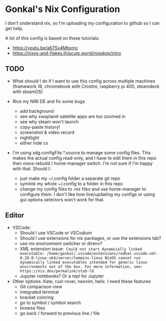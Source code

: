 # Gonkal's Nix Configuration

I don't understand nix, so I'm uploading my configuration to github so I can get help.

A lot of this config is based on these tutorials:
  - https://youtu.be/a67Sv4Mbxmc
  - https://nixos-and-flakes.thiscute.world/nixpkgs/intro

## TODO

- What should I do if I want to use this config across multiple machines (framework 16, chromebook with Crostini, raspberry pi 400, steamdeck with steamOS)

- Rice my NIRI DE and fix some bugs
  - add background
  - see why xwayland-satellite apps are too zoomed in
  - see why steam won't launch
  - copy-paste history!
  - screenshot & video record
  - nightlight
  - either hide cs

- I'm using xdg.configFile.*.source to manage some config files. This makes the actual config read-only, and I have to edit them in this repo then nixos-rebuild / home-manager switch. I'm not sure if I'm happy with that. Should I:
  - just make my ~/.config folder a separate git repo
  - symlink my whole ~/.config to a folder in this repo
  - change my config files to .nix files and use home-manager to configure them. I don't like how live/updating my configs or using gui options selectors won't work for that.

## Editor

- VSCode:
  - Should I use VSCode or VSCodium
  - Should I use extensions for nix packages, or use the extensions tab?
  - use nix environment switcher or direnv?
  - XML extension issue:```
    Could not start dynamically linked executable: /home/gonkal/.vscode/extensions/redhat.vscode-xml-0.29.0-linux-x64/server/lemminx-linux
      NixOS cannot run dynamically linked executables intended for generic
      linux environments out of the box. For more information, see:
      https://nix.dev/permalink/stub-ld```
  - Jupyter notebooks? Or a repl for Jupyter
- Other options: Kate, rust-rover, neovim, helix. I need these features
  - Git comparison view
  - integrated terminal
  - bracket coloring
  - go to symbol / symbol search
  - browse files
  - go back / forward to previous line / file
